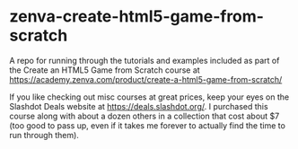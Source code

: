 # zenva-create-html5-game-from-scratch
A repo for running through the tutorials and examples included as part of the Create an HTML5 Game from Scratch course at https://academy.zenva.com/product/create-a-html5-game-from-scratch/

If you like checking out misc courses at great prices, keep your eyes on the Slashdot Deals website at https://deals.slashdot.org/. I purchased this course along with about a dozen others in a collection that cost about $7 (too good to pass up, even if it takes me forever to actually find the time to run through them).
